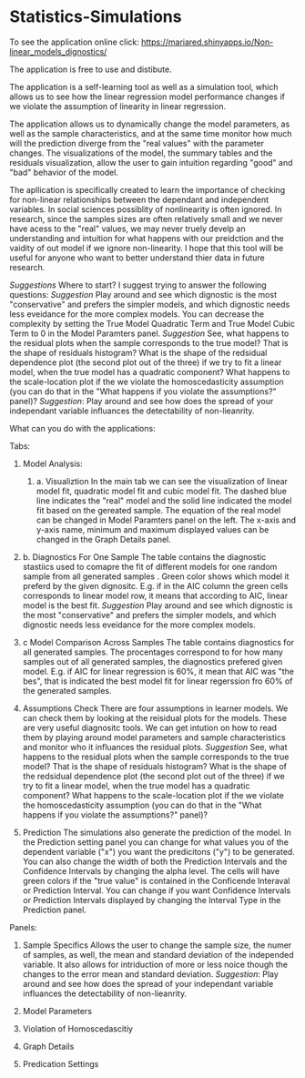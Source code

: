 # Statistics-Simulations

To see the application online click: https://mariared.shinyapps.io/Non-linear_models_dignostics/

The application is free to use and distibute. 

The application is a self-learning tool as well as a simulation tool, which allows us to see how the linear regression model performance changes if we violate the assumption of linearity in linear regression. 

The application allows us to dynamically change the model parameters, as well as the sample characteristics, and at the same time monitor how much will the prediction diverge from the "real values" with the parameter changes. The visualizations of the model, the summary tables and the residuals visualization, allow the user to gain intuition regarding "good" and "bad" behavior of the model.

The apllication is specifically created to learn the importance of checking for non-linear relationships between the dependant and independent variables. In social sciences possiblity of nonlinearity is often ignored. In research, since the samples sizes are often relatively small and we never have acess to the "real" values, we may never truely develp an understanding and intuition for what happens with our preidction and the vaidity of out model if we ignore non-linearity. I hope that this tool will be useful for anyone who want to better understand thier data in future research.  

*Suggestions* Where to start? 
I suggest trying to answer the following questions:
     *Suggestion* Play around and see which dignostic is the most "conservative" and prefers the simpler models, and which dignostic needs less eveidance for the more complex models. You can decrease the complexity by setting the True Model Quadratic Term and True Model Cubic Term to 0 in the Model Paramters panel. 
      *Suggestion* See, what happens to the residual plots when the sample corresponds to the true model? That is the shape of residuals histogram? What is the shape of the redsidual dependence plot (the second plot out of the three) if we try to fit a linear model, when the true model has a quadratic component? What happens to the scale-location plot if the we violate the homoscedasticity assumption (you can do that in the "What happens if you violate the assumptions?" panel)?
      *Suggestion*: Play around and see how does the spread of your independant variable influances the detectability of non-lieanrity. 
      

What can you do with the applications:

Tabs:
1. Model Analysis:
   1. a. Visualiztion
   In the main tab we can see the visualization of linear model fit, quadratic model fit and cubic model fit. The dashed blue line indicates the "real" model and the solid line indicated the model fit based on the gereated sample. The equation of the real model can be changed in Model Paramters panel on the left. The x-axis and y-axis name, minimum and maximum displayed values can be changed in the Graph Details panel.
  1. b. Diagnostics For One Sample
     The table contains the diagnostic stastiics used to comapre the fit of different models for one random sample from all generated samples . Green color shows which model it preferd by the given dignositc. E.g. if in the AIC column the green cells corresponds to linear model row, it means that according to AIC, linear model is the best fit.
     *Suggestion* Play around and see which dignostic is the most "conservative" and prefers the simpler models, and which dignostic needs less eveidance for the more complex models.
      
  1. c Model Comparison Across Samples
     The table contains diagnostics for all generated samples. The procentages correspond to for how many samples out of all generated samples, the diagnostics prefered given model. E.g. if AIC for linear regression is 60%, it mean that AIC was "the bes", that is indicated the best model fit for linear regerssion fro 60% of the generated samples.         
2. Assumptions Check
   There are four assumptions in learner models. We can check them by looking at the reisidual plots for the models. These are very useful diagnositc tools. We can get intution on how to read them by playing around model parameters and sample characteristics and monitor who it influances the residual plots.
   *Suggestion* See, what happens to the residual plots when the sample corresponds to the true model? That is the shape of residuals histogram? What is the shape of the redsidual dependence plot (the second plot out of the three) if we try to fit a linear model, when the true model has a quadratic component? What happens to the scale-location plot if the we violate the homoscedasticity assumption (you can do that in the "What happens if you violate the assumptions?" panel)?
     
3. Prediction
   The simulations also generate the prediction of the model. In the Prediction setting panel you can change for what values you of the dependent variable ("x") you want the predicitons ("y") to be generated. You can also change the width of both the Prediction Intervals and the Confidence Intervals by changing the alpha level. The cells will have green colors if the "true value" is contained in the Conficende Interaval or Prediction Interval. You can change if you want Confidence Intervals or Prediction Intervals displayed by changing the Interval Type in the Prediction panel.  


Panels:
1. Sample Specifics
   Allows the user to change the sample size, the numer of samples, as well, the mean and standard deviation of the independed variable. It also allows for intriduction of more or less noice though the changes to  the error mean and standard deviation.
   *Suggestion*: Play around and see how does the spread of your independant variable influances the detectability of non-lieanrity. 
   
2. Model Parameters
4. Violation of Homoscedascitiy
5. Graph Details
6. Predication Settings


